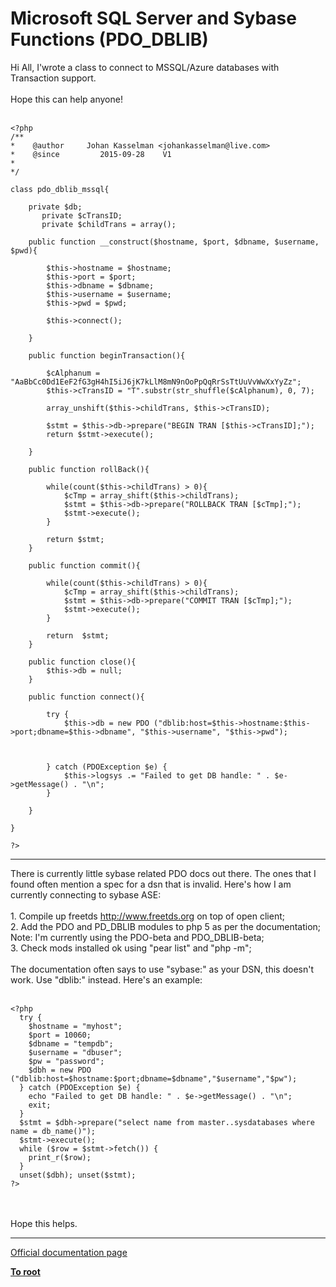 # Microsoft SQL Server and Sybase Functions (PDO_DBLIB)



Hi All, I&apos;wrote a class to connect to MSSQL/Azure databases with Transaction support.<br><br>Hope this can help anyone!<br><br>

```
<?php
/**
*    @author     Johan Kasselman <johankasselman@live.com>
*    @since         2015-09-28    V1
*
*/

class pdo_dblib_mssql{

    private $db;
       private $cTransID;
       private $childTrans = array();

    public function __construct($hostname, $port, $dbname, $username, $pwd){

        $this->hostname = $hostname;
        $this->port = $port;
        $this->dbname = $dbname;
        $this->username = $username;
        $this->pwd = $pwd;

        $this->connect();
        
    }

    public function beginTransaction(){

        $cAlphanum = "AaBbCc0Dd1EeF2fG3gH4hI5iJ6jK7kLlM8mN9nOoPpQqRrSsTtUuVvWwXxYyZz";
        $this->cTransID = "T".substr(str_shuffle($cAlphanum), 0, 7);

        array_unshift($this->childTrans, $this->cTransID);

        $stmt = $this->db->prepare("BEGIN TRAN [$this->cTransID];");
        return $stmt->execute();

    }

    public function rollBack(){
        
        while(count($this->childTrans) > 0){
            $cTmp = array_shift($this->childTrans);
            $stmt = $this->db->prepare("ROLLBACK TRAN [$cTmp];");
            $stmt->execute();
        }

        return $stmt;
    }

    public function commit(){

        while(count($this->childTrans) > 0){
            $cTmp = array_shift($this->childTrans);
            $stmt = $this->db->prepare("COMMIT TRAN [$cTmp];");
            $stmt->execute();
        }

        return  $stmt;
    }

    public function close(){
        $this->db = null;
    }

    public function connect(){

        try {
            $this->db = new PDO ("dblib:host=$this->hostname:$this->port;dbname=$this->dbname", "$this->username", "$this->pwd");

           

        } catch (PDOException $e) {
            $this->logsys .= "Failed to get DB handle: " . $e->getMessage() . "\n";
        }

    }

}

?>
```
  

---

There is currently little sybase related PDO docs out there. The ones that I found often mention a spec for a dsn that is invalid. Here&apos;s how I am currently connecting to sybase ASE:<br><br>1. Compile up freetds http://www.freetds.org on top of open client;<br>2. Add the PDO and PD_DBLIB modules to php 5 as per the documentation; Note: I&apos;m currently using the PDO-beta and PDO_DBLIB-beta;<br>3. Check mods installed ok using "pear list" and "php -m";<br><br>The documentation often says to use "sybase:" as your DSN, this doesn&apos;t work. Use "dblib:" instead. Here&apos;s an example:<br><br>

```
<?php
  try {
    $hostname = "myhost";
    $port = 10060;
    $dbname = "tempdb";
    $username = "dbuser";
    $pw = "password";
    $dbh = new PDO ("dblib:host=$hostname:$port;dbname=$dbname","$username","$pw");
  } catch (PDOException $e) {
    echo "Failed to get DB handle: " . $e->getMessage() . "\n";
    exit;
  }
  $stmt = $dbh->prepare("select name from master..sysdatabases where name = db_name()");
  $stmt->execute();
  while ($row = $stmt->fetch()) {
    print_r($row);
  }
  unset($dbh); unset($stmt);
?>
```
<br><br>Hope this helps.  

---

[Official documentation page](https://www.php.net/manual/en/ref.pdo-dblib.php)

**[To root](/README.md)**